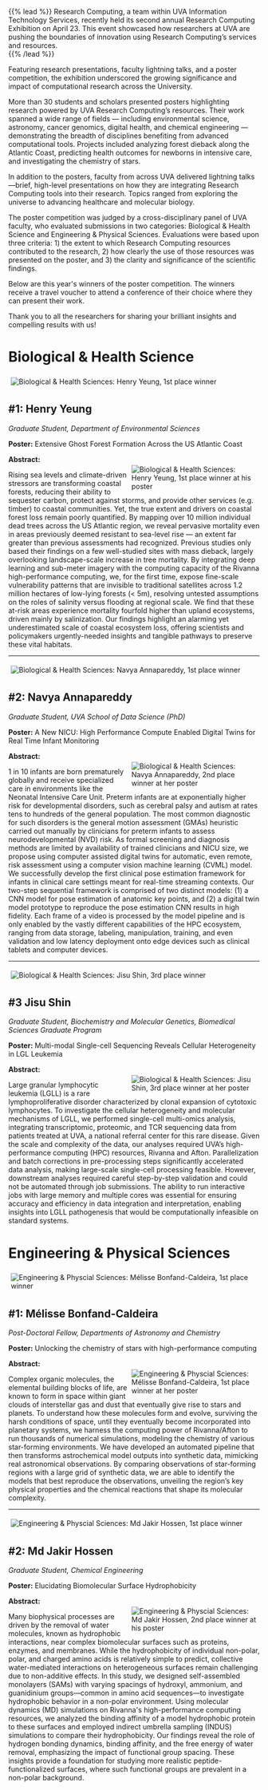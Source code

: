 {{% lead %}}
Research Computing, a team within UVA Information Technology Services, recently held its second annual Research Computing Exhibition on April 23. This event showcased how researchers at UVA are pushing the boundaries of innovation using Research Computing’s services and resources.  
{{% /lead %}}

Featuring research presentations, faculty lightning talks, and a poster competition, the exhibition underscored the growing significance and impact of computational research across the University. 

More than 30 students and scholars presented posters highlighting research powered by UVA Research Computing’s resources. Their work spanned a wide range of fields — including environmental science, astronomy, cancer genomics, digital health, and chemical engineering — demonstrating the breadth of disciplines benefiting from advanced computational tools. Projects included analyzing forest dieback along the Atlantic Coast, predicting health outcomes for newborns in intensive care, and investigating the chemistry of stars. 

In addition to the posters, faculty from across UVA delivered lightning talks—brief, high-level presentations on how they are integrating Research Computing tools into their research. Topics ranged from exploring the universe to advancing healthcare and molecular biology. 

The poster competition was judged by a cross-disciplinary panel of UVA faculty, who evaluated submissions in two categories: Biological & Health Science and Engineering & Physical Sciences. Evaluations were based upon three criteria: 1) the extent to which Research Computing resources contributed to the research, 2) how clearly the use of those resources was presented on the poster, and 3) the clarity and significance of the scientific findings. 

Below are this year's winners of the poster competition. The winners receive a travel voucher to attend a conference of their choice where they can present their work.  

Thank you to all the researchers for sharing your brilliant insights and compelling results with us!

# Biological & Health Science 

<img src="/images/2025-04-rcexhibition/HenryYeungFirstPlaceWinner.png" alt="Biological & Health Sciences: Henry Yeung, 1st place winner " align="center" style="max-width:100%;padding:5px;">

## #1: Henry Yeung
 
*Graduate Student, Department of Environmental Sciences*

**Poster:** Extensive Ghost Forest Formation Across the US Atlantic Coast 

**Abstract:**
<img src="/images/2025-04-rcexhibition/HenryYeungatPoster.jpg" alt="Biological & Health Sciences: Henry Yeung, 1st place winner at his poster" style="max-width:50%;margin:5px;margin-top:20px;float:right;">

Rising sea levels and climate-driven stressors are transforming coastal forests, reducing their ability to sequester carbon, protect against storms, and provide other services (e.g. timber) to coastal communities. Yet, the true extent and drivers on coastal forest loss remain poorly quantified. By mapping over 10 million individual dead trees across the US Atlantic region, we reveal pervasive mortality even in areas previously deemed resistant to sea-level rise –– an extent far greater than previous assessments had recognized. Previous studies only based their findings on a few well-studied sites with mass dieback, largely overlooking landscape-scale increase in tree mortality. By integrating deep learning and sub-meter imagery with the computing capacity of the Rivanna high-performance computing, we, for the first time, expose fine-scale vulnerability patterns that are invisible to traditional satellites across 1.2 million hectares of low-lying forests (< 5m), resolving untested assumptions on the roles of salinity versus flooding at regional scale. We find that these at-risk areas experience mortality fourfold higher than upland ecosystems, driven mainly by salinization. Our findings highlight an alarming yet underestimated scale of coastal ecosystem loss, offering scientists and policymakers urgently-needed insights and tangible pathways to preserve these vital habitats. 

--- 

<img src="/images/2025-04-rcexhibition/NavyaAnnapareddySecondPlaceWinner.png" alt="Biological & Health Sciences: Navya Annapareddy, 1st place winner " align="center" style="max-width:100%;padding:5px;">

## #2: Navya Annapareddy

*Graduate Student, UVA School of Data Science (PhD)* 

**Poster:** A New NICU: High Performance Compute Enabled Digital Twins for Real Time Infant Monitoring 

**Abstract:** 
<img src="/images/2025-04-rcexhibition/NavyaAnnapareddyatPoster.jpg" alt="Biological & Health Sciences: Navya Annapareddy, 2nd place winner at her poster" style="max-width:50%;margin:5px;margin-top:20px;float:right;">

1 in 10 infants are born prematurely globally and receive specialized care in environments like the Neonatal Intensive Care Unit. Preterm infants are at exponentially higher risk for developmental disorders, such as cerebral palsy and autism at rates tens to hundreds of the general population. The most common diagnostic for such disorders is the general motion assessment (GMAs) heuristic carried out manually by clinicians for preterm infants to assess neurodevelopmental (NVD) risk. As formal screening and diagnosis methods are limited by availability of trained clinicians and NICU size, we propose using computer assisted digital twins for automatic, even remote, risk assessment using a computer vision machine learning (CVML) model. We successfully develop the first clinical pose estimation framework for infants in clinical care settings meant for real-time streaming contexts. Our two-step sequential framework is comprised of two distinct models: (1) a CNN model for pose estimation of anatomic key points, and (2) a digital twin model prototype to reproduce the pose estimation CNN results in high fidelity. Each frame of a video is processed by the model pipeline and is only enabled by the vastly different capabilities of the HPC ecosystem, ranging from data storage, labeling, manipulation, training, and even validation and low latency deployment onto edge devices such as clinical tablets and computer devices. 

---

<img src="/images/2025-04-rcexhibition/JisuShinThirdPlaceWinner.png" alt="Biological & Health Sciences: Jisu Shin, 3rd place winner " align="center" style="max-width:100%;padding:5px;">

## #3 Jisu Shin

*Graduate Student, Biochemistry and Molecular Genetics, Biomedical Sciences Graduate Program* 

**Poster:** Multi-modal Single-cell Sequencing Reveals Cellular Heterogeneity in LGL Leukemia 

**Abstract:** 
<img src="/images/2025-04-rcexhibition/JisuShinatPoster.jpg" alt="Biological & Health Sciences: Jisu Shin, 3rd place winner at her poster" style="max-width:50%;margin:5px;margin-top:20px;float:right;">

Large granular lymphocytic leukemia (LGLL) is a rare lymphoproliferative disorder characterized by clonal expansion of cytotoxic lymphocytes. To investigate the cellular heterogeneity and molecular mechanisms of LGLL, we performed single-cell multi-omics analysis, integrating transcriptomic, proteomic, and TCR sequencing data from patients treated at UVA, a national referral center for this rare disease. Given the scale and complexity of the data, our analyses required UVA’s high-performance computing (HPC) resources, Rivanna and Afton. Parallelization and batch corrections in pre-processing steps significantly accelerated data analysis, making large-scale single-cell processing feasible. However, downstream analyses required careful step-by-step validation and could not be automated through job submissions. The ability to run interactive jobs with large memory and multiple cores was essential for ensuring accuracy and efficiency in data integration and interpretation, enabling insights into LGLL pathogenesis that would be computationally infeasible on standard systems. 

# Engineering & Physical Sciences 

<img src="/images/2025-04-rcexhibition/MelisseBonfandCaldeiraFirstPlaceWinner.png" alt="Engineering & Physcial Sciences: Mélisse Bonfand-Caldeira, 1st place winner " align="center" style="max-width:100%;padding:5px;">

## #1: Mélisse Bonfand-Caldeira

*Post-Doctoral Fellow, Departments of Astronomy and Chemistry* 

**Poster:** Unlocking the chemistry of stars with high-performance computing 

**Abstract:** 
<img src="/images/2025-04-rcexhibition/MelisseBonfandCaldeiraatPoster.jpg" alt="Engineering & Physcial Sciences: Mélisse Bonfand-Caldeira, 1st place winner at her poster" style="max-width:50%;margin:5px;margin-top:20px;float:right;">

Complex organic molecules, the elemental building blocks of life, are known to form in space within giant clouds of interstellar gas and dust that eventually give rise to stars and planets. To understand how these molecules form and evolve, surviving the harsh conditions of space, until they eventually become incorporated into planetary systems, we harness the computing power of Rivanna/Afton to run thousands of numerical simulations, modeling the chemistry of various star-forming environments. We have developed an automated pipeline that then transforms astrochemical model outputs into synthetic data, mimicking real astronomical observations. By comparing observations of star-forming regions with a large grid of synthetic data, we are able to identify the models that best reproduce the observations, unveiling the region’s key physical properties and the chemical reactions that shape its molecular complexity. 

---

<img src="/images/2025-04-rcexhibition/MdJakirHossenSecondPlaceWinner.png" alt="Engineering & Physcial Sciences: Md Jakir Hossen, 1st place winner " align="center" style="max-width:100%;padding:5px;">

## #2: Md Jakir Hossen

*Graduate Student, Chemical Engineering* 

**Poster:** Elucidating Biomolecular Surface Hydrophobicity 

**Abstract:** 
<img src="/images/2025-04-rcexhibition/MdJakirHossenatPoster.jpg" alt="Engineering & Physcial Sciences: Md Jakir Hossen, 2nd place winner at his poster" style="max-width:50%;margin:5px;margin-top:20px;float:right;">

Many biophysical processes are driven by the removal of water molecules, known as hydrophobic interactions, near complex biomolecular surfaces such as proteins, enzymes, and membranes. While the hydrophobicity of individual non-polar, polar, and charged amino acids is relatively simple to predict, collective water-mediated interactions on heterogeneous surfaces remain challenging due to non-additive effects. In this study, we designed self-assembled monolayers (SAMs) with varying spacings of hydroxyl, ammonium, and guanidinium groups—common in amino acid sequences—to investigate hydrophobic behavior in a non-polar environment. Using molecular dynamics (MD) simulations on Rivanna's high-performance computing resources, we analyzed the binding affinity of a model hydrophobic protein to these surfaces and employed indirect umbrella sampling (INDUS) simulations to compare their hydrophobicity. Our findings reveal the role of hydrogen bonding dynamics, binding affinity, and the free energy of water removal, emphasizing the impact of functional group spacing. These insights provide a foundation for studying more realistic peptide-functionalized surfaces, where such functional groups are prevalent in a non-polar background. 
